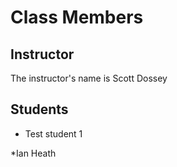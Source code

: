 # Class Members

## Instructor

The instructor's name is Scott Dossey

## Students

* Test student 1

*Ian Heath
